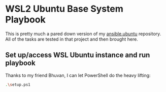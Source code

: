 # WSL2 Ubuntu Base System Playbook

This is pretty much a pared down version of my [ansible.ubuntu](https://github.com/code-chimp/ansible.ubuntu)
repository. All of the tasks are tested in that project and then brought here.

## Set up/access WSL Ubuntu instance and run playbook

Thanks to my friend Bhuvan, I can let PowerShell do the heavy lifting:

```sh
.\setup.ps1
```
